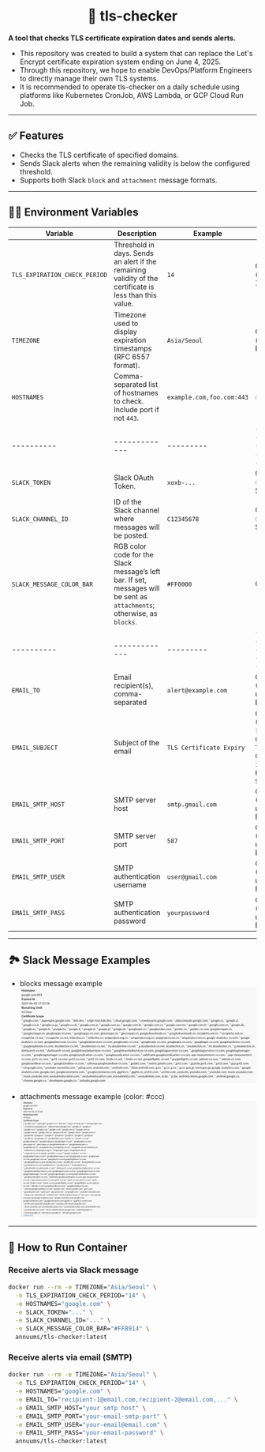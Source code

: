 # <center> 🔐 tls-checker </center>

**A tool that checks TLS certificate expiration dates and sends alerts.**

- This repository was created to build a system that can replace the Let's Encrypt certificate expiration system ending on June 4, 2025.
- Through this repository, we hope to enable DevOps/Platform Engineers to directly manage their own TLS systems.
- It is recommended to operate tls-checker on a daily schedule using platforms like Kubernetes CronJob, AWS Lambda, or GCP Cloud Run Job.

---

## ✅ Features
- Checks the TLS certificate of specified domains.
- Sends Slack alerts when the remaining validity is below the configured threshold.
- Supports both Slack `block` and `attachment` message formats.

---

## 🧑‍💻 Environment Variables

| Variable | Description | Example | Required                          |
|----------|-------------|---------|-----------------------------------|
| `TLS_EXPIRATION_CHECK_PERIOD` | Threshold in days. Sends an alert if the remaining validity of the certificate is less than this value. | `14` | Optional (default: 14)            |
| `TIMEZONE` | Timezone used to display expiration timestamps (RFC 6557 format). | `Asia/Seoul` | Optional (default: Etc/UTC)       |
| `HOSTNAMES` | Comma-separated list of hostnames to check. Include port if not `443`. | `example.com,foo.com:443` | ✅ Yes                             |
|----------|-------------|---------|-----------------------------------|
| `SLACK_TOKEN` | Slack OAuth Token. | `xoxb-...` | Optional<br>✅ Yes for Slack Alert |
| `SLACK_CHANNEL_ID` | ID of the Slack channel where messages will be posted. | `C12345678` | Optional<br>✅ Yes for Slack Alert |
| `SLACK_MESSAGE_COLOR_BAR` | RGB color code for the Slack message’s left bar. If set, messages will be sent as `attachments`; otherwise, as `blocks`. | `#FF0000` | Optional                          |
|----------|-------------|---------|-----------------------------------|
| `EMAIL_TO`             | Email recipient(s), comma-separated                                         | `alert@example.com`         | Optional (Required if using Email) |
| `EMAIL_SUBJECT`        | Subject of the email                                                        | `TLS Certificate Expiry`    | Optional (Default: `[TLS Checker] TLS Certificate is About to Expire Soon`) |
| `EMAIL_SMTP_HOST`      | SMTP server host                                                            | `smtp.gmail.com`            | Optional (Required if using Email) |
| `EMAIL_SMTP_PORT`      | SMTP server port                                                            | `587`                       | Optional (Required if using Email) |
| `EMAIL_SMTP_USER`      | SMTP authentication username                                                | `user@gmail.com`            | Optional (Required if using Email) |
| `EMAIL_SMTP_PASS`      | SMTP authentication password                                                | `yourpassword`              | Optional (Required if using Email) |
---

## 🏞️ Slack Message Examples

- blocks message example
![blocks_example](./image/slack/blocks.png)

- attachments message example (color: #ccc)
![attachmentss_example](./image/slack/attachments.png)

---

## 🐳 How to Run Container

### Receive alerts via Slack message

```bash
docker run --rm -e TIMEZONE="Asia/Seoul" \
  -e TLS_EXPIRATION_CHECK_PERIOD="14" \
  -e HOSTNAMES="google.com" \
  -e SLACK_TOKEN="..." \
  -e SLACK_CHANNEL_ID="..." \
  -e SLACK_MESSAGE_COLOR_BAR="#FFB914" \
  annuums/tls-checker:latest
```

### Receive alerts via email (SMTP)
```bash
docker run --rm -e TIMEZONE="Asia/Seoul" \
  -e TLS_EXPIRATION_CHECK_PERIOD="14" \
  -e HOSTNAMES="google.com" \
  -e EMAIL_TO="recipient-1@email.com,recipient-2@email.com,..." \
  -e EMAIL_SMTP_HOST="your smtp host" \
  -e EMAIL_SMTP_PORT="your-email-smtp-port" \
  -e EMAIL_SMTP_USER="your-email@email.com" \
  -e EMAIL_SMTP_PASS="your-email-password" \
  annuums/tls-checker:latest
```

